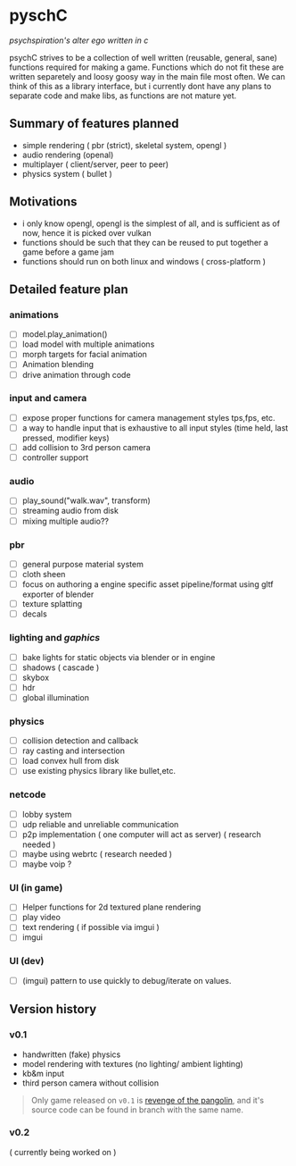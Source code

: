 # pyschC
_psychspiration's alter ego written in c_

psychC strives to be a collection of well written (reusable, general, sane) functions required for making a game.
Functions which do not fit these are written separetely and loosy goosy way in the main file most often.
We can think of this as a library interface, but i currently dont have any plans to separate code and make libs, as functions are not mature yet.

## Summary of features planned

* simple rendering ( pbr (strict), skeletal system, opengl )
* audio rendering (openal)
* multiplayer ( client/server, peer to peer)
* physics system ( bullet )

## Motivations
- i only know opengl, opengl is the simplest of all, and is sufficient as of now, hence it is picked over vulkan
- functions should be such that they can be reused to put together a game before a game jam
- functions should run on both linux and windows ( cross-platform )

## Detailed feature plan

### animations
- [ ] model.play_animation()
- [ ] load model with multiple animations
- [ ] morph targets for facial animation
- [ ] Animation blending
- [ ] drive animation through code
  
### input and camera
- [ ] expose proper functions for camera management styles tps,fps, etc.
- [ ] a way to handle input that is exhaustive to all input styles (time held, last pressed, modifier keys)
- [ ] add collision to 3rd person camera
- [ ] controller support

### audio
- [ ] play_sound("walk.wav", transform)
- [ ] streaming audio from disk
- [ ] mixing multiple audio??

### pbr
- [ ] general purpose material system
- [ ] cloth sheen
- [ ] focus on authoring a engine specific asset pipeline/format using gltf exporter of blender
- [ ] texture splatting
- [ ] decals

### lighting and _**gaphics**_
- [ ] bake lights for static objects via blender or in engine
- [ ] shadows ( cascade )
- [ ] skybox
- [ ] hdr
- [ ] global illumination

### physics
- [ ] collision detection and callback
- [ ] ray casting and intersection
- [ ] load convex hull from disk
- [ ] use existing physics library like bullet,etc.

### netcode
- [ ] lobby system
- [ ] udp reliable and unreliable communication
- [ ] p2p implementation ( one computer will act as server) ( research needed )
- [ ] maybe using webrtc ( research needed )
- [ ] maybe voip ?

### UI (in game)
- [ ] Helper functions for 2d textured plane rendering
- [ ] play video
- [ ] text rendering ( if possible via imgui )
- [ ] imgui

### UI (dev)
- [ ] (imgui) pattern to use quickly to debug/iterate on values.

## Version history
### v0.1
- handwritten (fake) physics
- model rendering with textures (no lighting/ ambient lighting)
- kb&m input
- third person camera without collision

> Only game released on `v0.1` is [revenge of the pangolin](https://psyorange.itch.io/revenge-of-the-pangolin), and it's source code can be found in branch with the same name.

### v0.2
( currently being worked on )
